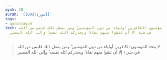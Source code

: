 ```yaml
---
ayah: 28
surah: '[[003|سورة]]'
tags:
- quran/ayah
text: لا يتخذ المؤمنون الكافرين أولياء من دون المؤمنين ۖ ومن يفعل ذلك فليس من الله
  في شيء إلا أن تتقوا منهم تقاة ۗ ويحذركم الله نفسه ۗ وإلى الله المصير
---
```

> لا يتخذ المؤمنون الكافرين أولياء من دون المؤمنين ۖ ومن يفعل ذلك فليس من الله في شيء إلا أن تتقوا منهم تقاة ۗ ويحذركم الله نفسه ۗ وإلى الله المصير
